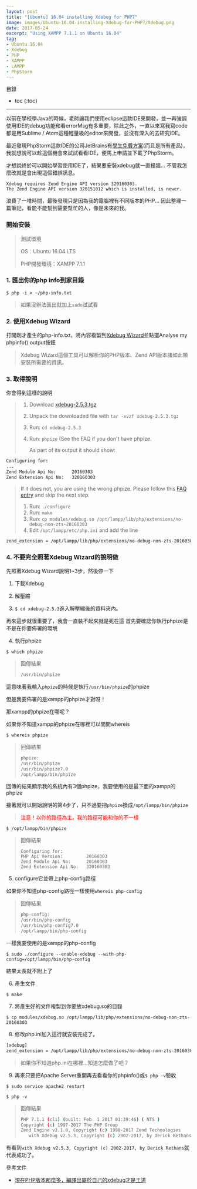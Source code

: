 ```yaml
---
layout: post
title: "[Ubuntu] 16.04 installing Xdebug for PHP7"
image: images/Ubuntu-16.04-installing-Xdebug-for-PHP7/Xdebug.png
date: 2017-05-24
excerpt: "Using XAMPP 7.1.1 on Ubuntu 16.04"
tag:
- Ubuntu 16.04
- Xdebug
- PHP
- XAMPP
- LAMPP
- PhpStorm
---
```


目錄
* toc
{:toc}

---

以前在學校學Java的時候，老師讓我們使用eclipse這款IDE來開發，並一再強調使用IDE的debug功能和看errorMsg有多重要，除此之外，一直以來寫我寫code都是用Sublime / Atom這種輕量級的editor來開發，並沒有深入的去研究IDE。

最近發現PhpStorm這款IDE的公司JetBrains有[學生免費方案](https://www.jetbrains.com/student/)(而且是所有產品)，我就想說可以趁這個機會來試試看看IDE，便馬上申請並下載了PhpStorm。

才想說終於可以開始學習使用IDE了，結果要安裝xdebug就一直撞牆...
不管我怎麼改就是會出現這個錯誤訊息。
```bash=
Xdebug requires Zend Engine API version 320160303.
The Zend Engine API version 320151012 which is installed, is newer.
```

浪費了一堆時間，最後發現只是因為我的電腦裡有不同版本的PHP...
因此整理一篇筆記，看能不能幫到需要幫忙的人，像是未來的我。

### 開始安裝

>測試環境
>
>OS：Ubuntu 16.04 LTS
>
>PHP開發環境：XAMPP 7.1.1

### 1. 匯出你的php info到家目錄
`$ php -i > ~/php-info.txt`

>如果沒辦法匯出就加上`sudo`試試看

### 2. 使用Xdebug Wizard
打開剛才產生的php-info.txt，將內容複製到[Xdebug Wizard](https://xdebug.org/wizard.php)並點選Analyse my phpinfo() output按鈕
>Xdebug Wizard這個工具可以解析你的PHP版本、Zend API版本諸如此類安裝所需要的資訊。

### 3. 取得說明
你會得到這樣的說明

> 1. Download [xdebug-2.5.3.tgz](http://xdebug.org/files/xdebug-2.5.3.tgz)
> 2. Unpack the downloaded file with `tar -xvzf xdebug-2.5.3.tgz`
> 3. Run: `cd xdebug-2.5.3`
> 4. Run: `phpize` (See the FAQ if you don't have phpize.
>
>    As part of its output it should show:
 ```bash
 Configuring for:
 ...
 Zend Module Api No:      20160303
 Zend Extension Api No:   320160303
 ```
>
> If it does not, you are using the wrong phpize. Please follow this [FAQ entry](http://xdebug.org/docs/faq#custom-phpize) and skip the next step.
>
> 1. Run: `./configure`
> 2. Run: `make`
> 3. Run: `cp modules/xdebug.so /opt/lampp/lib/php/extensions/no-debug-non-zts-20160303`
> 4. Edit `/opt/lampp/etc/php.ini` and add the line
```bash
zend_extension = /opt/lampp/lib/php/extensions/no-debug-non-zts-20160303/xdebug.so
```

### 4. 不要完全照著Xdebug Wizard的說明做

先照著Xdebug Wizard說明1~3步，然後停一下

1. 下載Xdebug

2. 解壓縮

3. `$ cd xdebug-2.5.3`進入解壓縮後的資料夾內。

再來這步就很重要了，我會一直裝不起來就是死在這
首先要確認你執行phpize是不是在你要佈署的環境

4. 執行phpize

`$ which phpize`

>回傳結果
>```bash
>/usr/bin/phpize
>```

這意味著我輸入`phpize`的時候是執行`/usr/bin/phpize`的phpize

但是我要佈署的是xampp的phpize才對呀！

那xampp的phpize在哪呢？

如果你不知道xampp的phpize在哪裡可以問問whereis

`$ whereis phpize`

>回傳結果
>```bash
>phpize:
>/usr/bin/phpize
>/usr/bin/phpize7.0
>/opt/lampp/bin/phpize
>```

回傳的結果顯示我的系統內有3個phpize，我要使用的是最下面的xampp的phpize

接著就可以開始說明的第4步了，只不過要把`phpize`換成`/opt/lampp/bin/phpize`

> <span style="color:red">注意！以你的路徑為主，我的路徑可能和你的不一樣</span>

`$ /opt/lampp/bin/phpize`

>回傳結果
>```
>Configuring for:
>PHP Api Version:         20160303
>Zend Module Api No:      20160303
>Zend Extension Api No:   320160303
>```

5. configure它並帶上php-config路徑

如果你不知道php-config路徑一樣使用`whereis php-config`

>回傳結果
>```bash
>php-config:
>/usr/bin/php-config
>/usr/bin/php-config7.0
>/opt/lampp/bin/php-config
>```

一樣我要使用的是xampp的php-config

`$ sudo ./configure --enable-xdebug --with-php-config=/opt/lampp/bin/php-config`

結果太長就不附上了

6. 產生文件

`$ make`

7. 將產生好的文件複製到你要放xdebug.so的目錄

`$ cp modules/xdebug.so /opt/lampp/lib/php/extensions/no-debug-non-zts-20160303`

8. 修改php.ini加入這行就安裝完成了。

```bash
[xdebug]
zend_extension = /opt/lampp/lib/php/extensions/no-debug-non-zts-20160303/xdebug.so
```

>如果你不知道php.ini在哪裡...知道怎麼做了吧？

9. 再來只要把Apache Server重開再去看看你的phpinfo()或`$ php -v`驗收

`$ sudo service apache2 restart`

`$ php -v`

>回傳結果
>```bash
>PHP 7.1.1 (cli) (built: Feb  1 2017 01:39:46) ( NTS )
>Copyright (c) 1997-2017 The PHP Group
>Zend Engine v3.1.0, Copyright (c) 1998-2017 Zend Technologies
>    with Xdebug v2.5.3, Copyright (c) 2002-2017, by Derick Rethans
>```

有看到`with Xdebug v2.5.3, Copyright (c) 2002-2017, by Derick Rethans`就代表成功了。

參考文件
* [現在PHP版本那麼多，編譯出屬於自己的xdebug才是王道](http://blog.crazyphper.com/?p=3477)